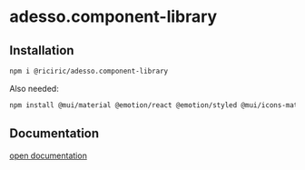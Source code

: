# adesso.component-library

## Installation

```bash
npm i @riciric/adesso.component-library
```

Also needed:

```bash
npm install @mui/material @emotion/react @emotion/styled @mui/icons-material @mui/lab
```

## Documentation

[open documentation](https://63e39ddb94e9ae6f07ca233b-fjwfeyohjl.chromatic.com/?path=/story/data-display-adessologo--colored-logo)
